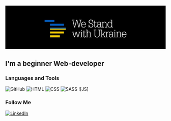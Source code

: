 [![Header](https://github.com/Maksym-Maleiev/Maksym-Maleiev/blob/main/assets/logo.jpg)](https://prytulafoundation.org/)

## I'm a beginner Web-developer

### Languages and Tools

![GitHub](https://img.shields.io/badge/-GitHub-090909?style=for-the-badge&logo=github&logoColor=fffff)
![HTML](https://img.shields.io/badge/-HTML-090909?style=for-the-badge&logo=html5&logoColor=dd4b25)
![CSS](https://img.shields.io/badge/-CSS-090909?style=for-the-badge&logo=css3&logoColor=254bdd)
![SASS](https://img.shields.io/badge/-SASS-090909?style=for-the-badge&logo=sass&logoColor=c66394)
![JS]

### Follow Me

[![LinkedIn](https://img.shields.io/badge/-LinkedIn-090909?style=for-the-badge&logo=linkedin&logoColor=0a63bc)](https://www.linkedin.com/in/%D0%BC%D0%B0%D0%BA%D1%81%D0%B8%D0%BC-%D0%BC%D0%B0%D0%BB%D0%B5%D0%B5%D0%B2-339869242/)
